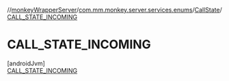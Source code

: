 //[monkeyWrapperServer](../../../../index.md)/[com.mm.monkey.server.services.enums](../../index.md)/[CallState](../index.md)/[CALL_STATE_INCOMING](index.md)

# CALL_STATE_INCOMING

[androidJvm]\
[CALL_STATE_INCOMING](index.md)